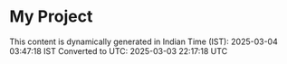 # My Project

This content is dynamically generated in Indian Time (IST): 2025-03-04 03:47:18 IST
Converted to UTC: 2025-03-03 22:17:18 UTC
